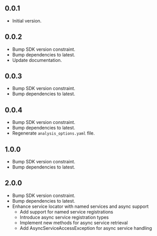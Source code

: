 ## 0.0.1

- Initial version.

## 0.0.2

- Bump SDK version constraint.
- Bump dependencies to latest.
- Update documentation.

## 0.0.3

- Bump SDK version constraint.
- Bump dependencies to latest.

## 0.0.4

- Bump SDK version constraint.
- Bump dependencies to latest.
- Regenerate `analysis_options.yaml` file.

## 1.0.0
- Bump SDK version constraint.
- Bump dependencies to latest.

## 2.0.0
- Bump SDK version constraint.
- Bump dependencies to latest.
- Enhance service locator with named services and async support
    - Add support for named service registrations
    - Introduce async service registration types
    - Implement new methods for async service retrieval
    - Add AsyncServiceAccessException for async service handling
